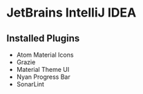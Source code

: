# JetBrains IntelliJ IDEA

## Installed Plugins

- Atom Material Icons
- Grazie
- Material Theme UI
- Nyan Progress Bar
- SonarLint